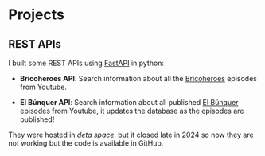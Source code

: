 # Projects

## REST APIs

I built some REST APIs using [FastAPI](https://fastapi.tiangolo.com) in python:

- **Bricoheroes API**: Search information about all the [Bricoheroes](https://www.youtube.com/playlist?list=PLHF437Sz2MHoR-3YNtdCX7opSo93wqlGq) episodes from Youtube.

- **El Búnquer API**: Search information about all published [El Búnquer](https://www.youtube.com/playlist?list=PL5HwsHboiE9ngozgQ1ZkB9X4gnEwUcLR3) episodes from Youtube, it updates the database as the episodes are published! 

They were hosted in *deta space*, but it closed late in 2024 so now they are not working but the code is available in GitHub.
